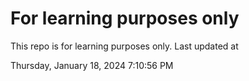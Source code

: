 # For learning purposes only
This repo is for learning purposes only.
Last updated at

Thursday, January 18, 2024 7:10:56 PM

